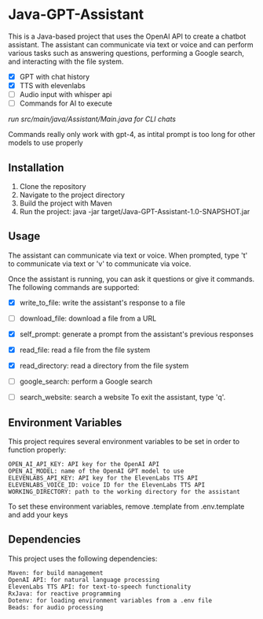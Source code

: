 # Java-GPT-Assistant
This is a Java-based project that uses the OpenAI API to create a chatbot assistant. The assistant can communicate via text or voice and can perform various tasks such as answering questions, performing a Google search, and interacting with the file system.

- [X] GPT with chat history
- [X] TTS with elevenlabs
- [ ] Audio input with whisper api
- [ ] Commands for AI to execute

*run src/main/java/Assistant/Main.java for CLI chats*

Commands really only work with gpt-4, as intital prompt is too long for other models to use properly



## Installation
1. Clone the repository
2. Navigate to the project directory
3. Build the project with Maven
4. Run the project: java -jar target/Java-GPT-Assistant-1.0-SNAPSHOT.jar


## Usage
The assistant can communicate via text or voice. When prompted, type 't' to communicate via text or 'v' to communicate via voice.

Once the assistant is running, you can ask it questions or give it commands. The following commands are supported:
- [X] write_to_file: write the assistant's response to a file
- [ ] download_file: download a file from a URL
- [X] self_prompt: generate a prompt from the assistant's previous responses
- [X] read_file: read a file from the file system
- [X] read_directory: read a directory from the file system
- [ ] google_search: perform a Google search
- [ ] search_website: search a website
To exit the assistant, type 'q'.


## Environment Variables
This project requires several environment variables to be set in order to function properly:
```
OPEN_AI_API_KEY: API key for the OpenAI API
OPEN_AI_MODEL: name of the OpenAI GPT model to use
ELEVENLABS_API_KEY: API key for the ElevenLabs TTS API
ELEVENLABS_VOICE_ID: voice ID for the ElevenLabs TTS API
WORKING_DIRECTORY: path to the working directory for the assistant
```
To set these environment variables, remove .template from .env.template and add your keys

## Dependencies
This project uses the following dependencies:
```
Maven: for build management
OpenAI API: for natural language processing
ElevenLabs TTS API: for text-to-speech functionality
RxJava: for reactive programming
Dotenv: for loading environment variables from a .env file
Beads: for audio processing
```
